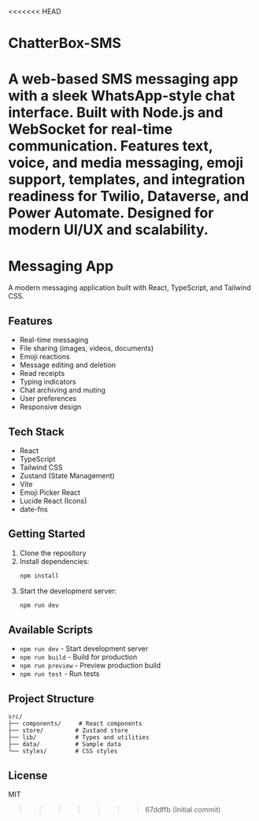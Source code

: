 <<<<<<< HEAD
# ChatterBox-SMS
A web-based SMS messaging app with a sleek WhatsApp-style chat interface. Built with Node.js and WebSocket for real-time communication. Features text, voice, and media messaging, emoji support, templates, and integration readiness for Twilio, Dataverse, and Power Automate. Designed for modern UI/UX and scalability.
=======
# Messaging App

A modern messaging application built with React, TypeScript, and Tailwind CSS.

## Features

- Real-time messaging
- File sharing (images, videos, documents)
- Emoji reactions
- Message editing and deletion
- Read receipts
- Typing indicators
- Chat archiving and muting
- User preferences
- Responsive design

## Tech Stack

- React
- TypeScript
- Tailwind CSS
- Zustand (State Management)
- Vite
- Emoji Picker React
- Lucide React (Icons)
- date-fns

## Getting Started

1. Clone the repository
2. Install dependencies:
   ```bash
   npm install
   ```
3. Start the development server:
   ```bash
   npm run dev
   ```

## Available Scripts

- `npm run dev` - Start development server
- `npm run build` - Build for production
- `npm run preview` - Preview production build
- `npm run test` - Run tests

## Project Structure

```
src/
├── components/     # React components
├── store/         # Zustand store
├── lib/           # Types and utilities
├── data/          # Sample data
└── styles/        # CSS styles
```

## License

MIT
>>>>>>> 67ddffb (Initial commit)
